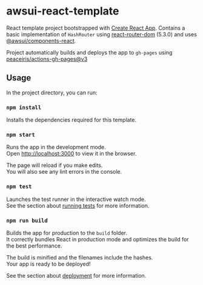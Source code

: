 # awsui-react-template

React template project bootstrapped with [Create React App](https://github.com/facebook/create-react-app).
Contains a basic implementation of `HashRouter` using [react-router-dom](https://github.com/remix-run/react-router) (5.3.0) and uses [@awsui/components-react](https://github.com/aws/awsui-documentation).

Project automatically builds and deploys the app to `gh-pages` using [peaceiris/actions-gh-pages@v3](https://github.com/peaceiris/actions-gh-pages#%EF%B8%8F-static-site-generators-with-nodejs)

## Usage

In the project directory, you can run:

### `npm install`

Installs the dependencies required for this template. 

### `npm start`

Runs the app in the development mode.\
Open [http://localhost:3000](http://localhost:3000) to view it in the browser.

The page will reload if you make edits.\
You will also see any lint errors in the console.

### `npm test`

Launches the test runner in the interactive watch mode.\
See the section about [running tests](https://facebook.github.io/create-react-app/docs/running-tests) for more information.

### `npm run build`

Builds the app for production to the `build` folder.\
It correctly bundles React in production mode and optimizes the build for the best performance.

The build is minified and the filenames include the hashes.\
Your app is ready to be deployed!

See the section about [deployment](https://facebook.github.io/create-react-app/docs/deployment) for more information.